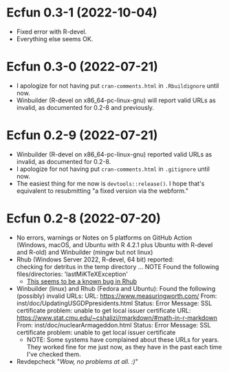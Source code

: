 # Ecfun 0.3-1 (2022-10-04)
* Fixed error with R-devel.  
* Everything else seems OK.  

# Ecfun 0.3-0 (2022-07-21)
* I apologize for not having put `cran-comments.html` in `.Rbuildignore` until now.  
* Winbuilder (R-devel on x86_64-pc-linux-gnu) will report valid URLs as invalid, as documented for 0.2-8 and previously.   

# Ecfun 0.2-9 (2022-07-21)
* Winbuilder (R-devel on x86_64-pc-linux-gnu) reported valid URLs as invalid, as documented for 0.2-8.  
* I apologize for not having put `cran-comments.html` in `.gitignore` until now.  
* The easiest thing for me now is `devtools::release()`.  I hope that's equivalent to resubmitting "a fixed version via the webform."

# Ecfun 0.2-8 (2022-07-20)
* No errors, warnings or Notes on 5 platforms on GitHub Action (Windows, macOS, and Ubuntu with R 4.2.1 plus Ubuntu with R-devel and R-old) and Winbuilder (mingw but not linux)
* Rhub (Windows Server 2022, R-devel, 64 bit) reported:  
checking for detritus in the temp directory ... NOTE
Found the following files/directories:
  'lastMiKTeXException'
  - [This seems to be a known bug in Rhub](https://github.com/r-hub/rhub/issues/503)
* Winbuilder (linux) and Rhub (Fedora and Ubuntu): 
Found the following (possibly) invalid URLs:
  URL: https://www.measuringworth.com/
    From: inst/doc/UpdatingUSGDPpresidents.html
    Status: Error
    Message: SSL certificate problem: unable to get local issuer certificate
  URL: https://www.stat.cmu.edu/~cshalizi/rmarkdown/#math-in-r-markdown
    From: inst/doc/nuclearArmageddon.html
    Status: Error
    Message: SSL certificate problem: unable to get local issuer certificate
  - NOTE:  Some systems have complained about these URLs for years. They worked fine for me just now, as they have in the past each time I've checked them.  
* Revdepcheck "*Wow, no problems at all. :)*"
